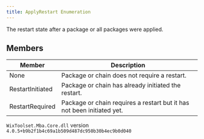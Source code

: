 ```yaml
---
title: ApplyRestart Enumeration
---
```

The restart state after a package or all packages were applied.
## Members
| Member | Description |
| ------ | ----------- |
| None | Package or chain does not require a restart. |
| RestartInitiated | Package or chain has already initiated the restart. |
| RestartRequired | Package or chain requires a restart but it has not been initiated yet. |
`WixToolset.Mba.Core.dll` version `4.0.5+b9b2f1b4c69a1b509d487dc950b30b4ec9b0d040`
